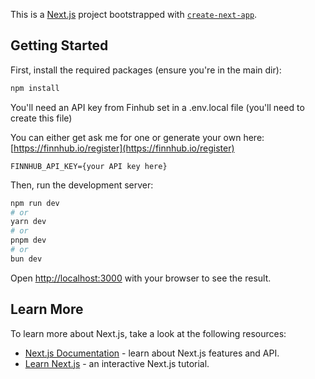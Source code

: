 This is a [Next.js](https://nextjs.org) project bootstrapped with [`create-next-app`](https://nextjs.org/docs/app/api-reference/cli/create-next-app).

## Getting Started

First, install the required packages (ensure you're in the main dir):

```bash
npm install
```

You'll need an API key from Finhub set in a .env.local file (you'll need to create this file)

You can either get ask me for one or generate your own here: [https://finnhub.io/register](https://finnhub.io/register)

```text
FINNHUB_API_KEY={your API key here}
```

Then, run the development server:

```bash
npm run dev
# or
yarn dev
# or
pnpm dev
# or
bun dev
```

Open [http://localhost:3000](http://localhost:3000) with your browser to see the result.

## Learn More

To learn more about Next.js, take a look at the following resources:

- [Next.js Documentation](https://nextjs.org/docs) - learn about Next.js features and API.
- [Learn Next.js](https://nextjs.org/learn) - an interactive Next.js tutorial.
